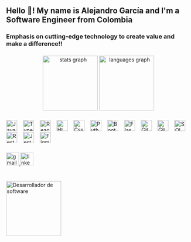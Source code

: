 <h2 align="left">Hello 👋! My name is Alejandro García and I'm a Software Engineer from Colombia</h2>
<h3> Emphasis on cutting-edge technology to create value and make a difference!! </h3>

###

<div align="center">
  <img src="https://github-readme-stats.vercel.app/api?username=AGNDev93&hide_title=false&hide_rank=false&show_icons=true&include_all_commits=true&count_private=true&disable_animations=false&theme=merko&locale=en&hide_border=false" height="150" alt="stats graph"  />
  <img src="https://github-readme-stats.vercel.app/api/top-langs?username=AGNDev93&locale=en&hide_title=false&layout=compact&card_width=320&langs_count=6&theme=merko&hide_border=false" height="150" alt="languages graph"  />
</div>

###

<!-- <img align="right" height="150" src="https://media.istockphoto.com/id/1470350238/es/vector/desarrollador-de-software-que-trabaja-con-ordenadores.jpg?s=612x612&w=0&k=20&c=2W-Jrc5_y9zfeACclgo9OAMnyHvOOVWGzsfd94tOJc0=" /> -->

###
<div align="left">
  <img src="https://cdn.jsdelivr.net/gh/devicons/devicon/icons/javascript/javascript-original.svg" class="img-fluid" height="30" alt="Javascript logo" style="margin-right: 12px;" />
  <img src="https://cdn.jsdelivr.net/gh/devicons/devicon/icons/typescript/typescript-original.svg" class="img-fluid"  height="30" alt="Typescript logo" style="margin-right: 12px;" />
  <img src="https://cdn.jsdelivr.net/gh/devicons/devicon/icons/react/react-original.svg" class="img-fluid" height="30" alt="React logo" style="margin-right: 12px;" />
  <img src="https://cdn.jsdelivr.net/gh/devicons/devicon/icons/html5/html5-original.svg" class="img-fluid" height="30" alt="Html5 logo" style="margin-right: 12px;" />
  <img src="https://cdn.jsdelivr.net/gh/devicons/devicon/icons/css3/css3-original.svg" class="img-fluid"  height="30" alt="Css3 logo" style="margin-right: 12px;" />
  <img src="https://cdn.jsdelivr.net/gh/devicons/devicon/icons/python/python-original.svg" class="img-fluid" height="30" alt="Python logo" style="margin-right: 12px;" />
  <img src="https://getbootstrap.com/docs/5.3/assets/brand/bootstrap-logo.svg" class="img-fluid" alt="Bootstrap logo" height="30" style="margin-right: 12px;" />
  <img src="https://static.cdnlogo.com/logos/f/80/flask.svg" class="img-fluid" alt="Flask logo" height="30" style="margin-right: 12px;" />
  <img src="https://cdn.worldvectorlogo.com/logos/git.svg" class="img-fluid" alt="Git logo" height="30" style="margin-right: 12px;" />
  <img src="https://upload.wikimedia.org/wikipedia/commons/9/91/Octicons-mark-github.svg" class="img-fluid" alt="GitHub logo" height="30" style="margin-right: 12px;" />
  <img src="https://cdn-icons-png.freepik.com/512/12523/12523470.png" class="img-fluid" alt="SQL logo" height="30" style="margin-right: 12px;" />
  <img src="https://miro.medium.com/v2/resize:fit:1400/1*CiVW0IQDeLIYO8uXrd-8dw.png" class="img-fluid" alt="Rest API´s logo" height="30" style="margin-right: 12px;" />
  <img src="https://cdn.freebiesupply.com/logos/large/2x/jest-logo-png-transparent.png" class="img-fluid" alt="Jest logo" height="30" style="margin-right: 12px;" />
  <img src="https://logowik.com/content/uploads/images/figma.jpg" class="img-fluid" alt="Figma logo" height="30" />
</div>


###

<div align="left">
  <a href="mailto:agndev93@gmail.com">
  <img src="https://img.shields.io/static/v1?message=Gmail&logo=gmail&label=&color=D14836&logoColor=white&labelColor=&style=for-the-badge" className="img-fluid" height="35" alt="gmail logo" />
  </a>
  <a href="https://www.linkedin.com/in/agndeveloper/" target="_blank">
  <img src="https://img.shields.io/static/v1?message=LinkedIn&logo=linkedin&label=&color=0077B5&logoColor=white&labelColor=&style=for-the-badge" className="img-fluid" height="35" alt="linkedin logo" />
  </a>
</div>

###

<br clear="both">
<div style={{ display: "flex", justifyContent: "center", alignItems: "center", height: "100vh" }}>
  <img height="150" src="https://media.istockphoto.com/id/1470350238/es/vector/desarrollador-de-software-que-trabaja-con-ordenadores.jpg?s=612x612&w=0&k=20&c=2W-Jrc5_y9zfeACclgo9OAMnyHvOOVWGzsfd94tOJc0=" alt="Desarrollador de software" />
</div>


###
